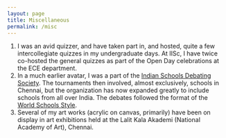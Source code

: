 ```yaml
---
layout: page
title: Miscellaneous
permalink: /misc
---
```

1. I was an avid quizzer, and have taken part in, and hosted, quite a few intercollegiate quizzes in my undergraduate days. At IISc, I have twice co-hosted the general quizzes as part of the Open Day celebrations at the ECE department.
2. In a much earlier avatar, I was a part of the [Indian Schools Debating Society](https://indianschoolsdebatingsociety.com/). The tournaments then involved, almost exclusively, schools in Chennai, but the organization has now expanded greatly to include schools from all over India. The debates followed the format of the [World Schools Style](https://en.wikipedia.org/wiki/World_Schools_Style_debate).
3. Several of my art works (acrylic on canvas, primarily) have been on display in art exhibitions held at the Lalit Kala Akademi (National Academy of Art), Chennai.
